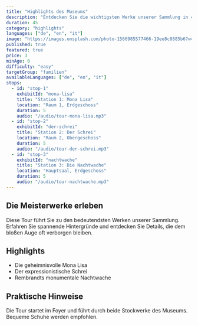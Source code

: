 ```yaml
---
title: "Highlights des Museums"
description: "Entdecken Sie die wichtigsten Werke unserer Sammlung in 45 Minuten"
duration: 45
category: "highlights"
languages: ["de", "en", "it"]
image: "https://images.unsplash.com/photo-1566985577466-19ee8c8885b6?w=800"
published: true
featured: true
price: 3
minAge: 0
difficulty: "easy"
targetGroup: "familien"
availableLanguages: ["de", "en", "it"]
stops:
  - id: "stop-1"
    exhibitId: "mona-lisa"
    title: "Station 1: Mona Lisa"
    location: "Raum 1, Erdgeschoss"
    duration: 5
    audio: "/audio/tour-mona-lisa.mp3"
  - id: "stop-2"
    exhibitId: "der-schrei"
    title: "Station 2: Der Schrei"
    location: "Raum 2, Obergeschoss"
    duration: 5
    audio: "/audio/tour-der-schrei.mp3"
  - id: "stop-3"
    exhibitId: "nachtwache"
    title: "Station 3: Die Nachtwache"
    location: "Hauptsaal, Erdgeschoss"
    duration: 5
    audio: "/audio/tour-nachtwache.mp3"
---
```


## Die Meisterwerke erleben

Diese Tour führt Sie zu den bedeutendsten Werken unserer Sammlung. Erfahren Sie spannende Hintergründe und entdecken Sie Details, die dem bloßen Auge oft verborgen bleiben.

## Highlights

- Die geheimnisvolle Mona Lisa
- Der expressionistische Schrei
- Rembrandts monumentale Nachtwache

## Praktische Hinweise

Die Tour startet im Foyer und führt durch beide Stockwerke des Museums. Bequeme Schuhe werden empfohlen.